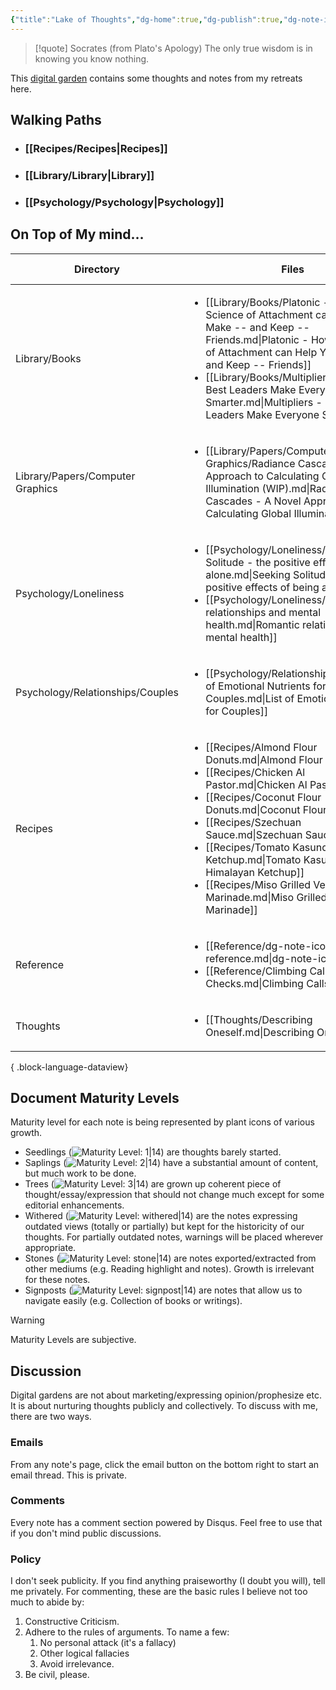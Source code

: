 ```yaml
---
{"title":"Lake of Thoughts","dg-home":true,"dg-publish":true,"dg-note-icon":"signpost","dg-pinned":true,"dg-hide-in-graph":true,"cssClasses":["cards","cards-cols-3","cards-cover","cards-cover-no-border","cards-title-hide-icons"],"dg-metatags":{"description":"Cduncan's Digital Garden","og:description":"Cduncan's Digital Garden"},"created":"","updated":"","permalink":"/entryway/","metatags":{"description":"Cduncan's Digital Garden","og:description":"Cduncan's Digital Garden"},"hideInGraph":true,"pinned":true,"contentClasses":"cards cards-cols-3 cards-cover cards-cover-no-border cards-title-hide-icons","tags":["gardenEntry","gardenEntry","gardenEntry","gardenEntry","gardenEntry"],"dgPassFrontmatter":true,"noteIcon":"signpost"}
---
```



> [!quote] Socrates (from Plato's Apology)
> The only true wisdom is in knowing you know nothing.

This [digital garden](https://cagrimmett.com/notes/2020/11/08/what-are-digital-gardens/) contains some thoughts and notes from my retreats here.

## Walking Paths

- ### [[Recipes/Recipes\|Recipes]]
- ### [[Library/Library\|Library]]
- ### [[Psychology/Psychology\|Psychology]]

## On Top of My mind…
| Directory                        | Files                                                                                                                                                                                                                                                                                                                                                                                                                                                     | Last modified                                                                                                               |
| -------------------------------- | --------------------------------------------------------------------------------------------------------------------------------------------------------------------------------------------------------------------------------------------------------------------------------------------------------------------------------------------------------------------------------------------------------------------------------------------------------- | --------------------------------------------------------------------------------------------------------------------------- |
| Library/Books                    | <ul><li>[[Library/Books/Platonic - How the Science of Attachment can Help You Make -- and Keep -- Friends.md\\|Platonic - How the Science of Attachment can Help You Make -- and Keep -- Friends]]</li><li>[[Library/Books/Multipliers - How the Best Leaders Make Everyone Smarter.md\\|Multipliers - How the Best Leaders Make Everyone Smarter]]</li></ul>                                                                                             | <ul><li>2023-09-06</li><li>2023-09-06</li></ul>                                                                             |
| Library/Papers/Computer Graphics | <ul><li>[[Library/Papers/Computer Graphics/Radiance Cascades - A Novel Approach to Calculating Global Illumination (WIP).md\\|Radiance Cascades - A Novel Approach to Calculating Global Illumination (WIP)]]</li></ul>                                                                                                                                                                                                                                   | <ul><li>2023-09-06</li></ul>                                                                                                |
| Psychology/Loneliness            | <ul><li>[[Psychology/Loneliness/Seeking Solitude - the positive effects of being alone.md\\|Seeking Solitude - the positive effects of being alone]]</li><li>[[Psychology/Loneliness/Romantic relationships and mental health.md\\|Romantic relationships and mental health]]</li></ul>                                                                                                                                                                   | <ul><li>2023-09-05</li><li>2023-09-05</li></ul>                                                                             |
| Psychology/Relationships/Couples | <ul><li>[[Psychology/Relationships/Couples/List of Emotional Nutrients for Couples.md\\|List of Emotional Nutrients for Couples]]</li></ul>                                                                                                                                                                                                                                                                                                               | <ul><li>2023-09-05</li></ul>                                                                                                |
| Recipes                          | <ul><li>[[Recipes/Almond Flour Donuts.md\\|Almond Flour Donuts]]</li><li>[[Recipes/Chicken Al Pastor.md\\|Chicken Al Pastor]]</li><li>[[Recipes/Coconut Flour Donuts.md\\|Coconut Flour Donuts]]</li><li>[[Recipes/Szechuan Sauce.md\\|Szechuan Sauce]]</li><li>[[Recipes/Tomato Kasundi - Himalayan Ketchup.md\\|Tomato Kasundi - Himalayan Ketchup]]</li><li>[[Recipes/Miso Grilled Vegetable Marinade.md\\|Miso Grilled Vegetable Marinade]]</li></ul> | <ul><li>2023-09-06</li><li>2023-09-06</li><li>2023-09-06</li><li>2023-09-06</li><li>2023-09-06</li><li>2023-09-05</li></ul> |
| Reference                        | <ul><li>[[Reference/dg-note-icon reference.md\\|dg-note-icon reference]]</li><li>[[Reference/Climbing Calls and Checks.md\\|Climbing Calls and Checks]]</li></ul>                                                                                                                                                                                                                                                                                         | <ul><li>2023-09-05</li><li>2023-09-04</li></ul>                                                                             |
| Thoughts                         | <ul><li>[[Thoughts/Describing Oneself.md\\|Describing Oneself]]</li></ul>                                                                                                                                                                                                                                                                                                                                                                                 | <ul><li>2023-09-05</li></ul>                                                                                                |

{ .block-language-dataview}

## Document Maturity Levels
Maturity level for each note is being represented by plant icons of various growth.

- Seedlings (![Maturity Level: 1|14](https://lakeofthoughts.codyduncan.net/img/tree-1.svg)) are thoughts barely started. 
- Saplings (![Maturity Level: 2|14](https://lakeofthoughts.codyduncan.net/img/tree-2.svg)) have a substantial amount of content, but much work to be done.
- Trees (![Maturity Level: 3|14](https://lakeofthoughts.codyduncan.net/img/tree-3.svg)) are grown up coherent piece of thought/essay/expression that should not change much except for some editorial enhancements.
-  Withered (![Maturity Level: withered|14](https://lakeofthoughts.codyduncan.net/img/withered.svg)) are the notes expressing outdated views (totally or partially) but kept for the historicity of our thoughts. For partially outdated notes, warnings will be placed wherever appropriate.
- Stones (![Maturity Level: stone|14](https://lakeofthoughts.codyduncan.net/img/stone.svg)) are notes exported/extracted from other mediums (e.g. Reading highlight and notes). Growth is irrelevant for these notes.
- Signposts (![Maturity Level: signpost|14](https://lakeofthoughts.codyduncan.net/img/signpost.svg)) are notes that allow us to navigate easily (e.g. Collection of books or writings).

> [!Warning] 
> Maturity Levels are subjective.

## Discussion
Digital gardens are not about marketing/expressing opinion/prophesize etc. It is about nurturing thoughts publicly and collectively. To discuss with me, there are two ways.

### Emails
From any note's page, click the email button on the bottom right to start an email thread. This is private.

### Comments
Every note has a comment section powered by Disqus. Feel free to use that if you don't mind public discussions.

### Policy
I don't seek publicity. If you find anything praiseworthy (I doubt you will), tell me privately. For commenting, these are the basic rules I believe not too much to abide by:
1. Constructive Criticism.
2. Adhere to the rules of arguments. To name a few:
    1. No personal attack (it's a fallacy)
    2. Other logical fallacies
    3. Avoid irrelevance.
3. Be civil, please.
